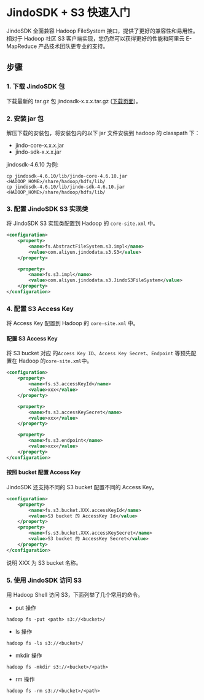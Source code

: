 # JindoSDK + S3 快速入门

JindoSDK 全面兼容 Hadoop FileSystem 接口，提供了更好的兼容性和易用性。
相对于 Hadoop 社区 S3 客户端实现，您仍然可以获得更好的性能和阿里云 E-MapReduce 产品技术团队更专业的支持。

## 步骤

### 1. 下载 JindoSDK 包
下载最新的 tar.gz 包 jindosdk-x.x.x.tar.gz ([下载页面](/docs/user/4.x/jindodata_download.md))。

### 2. 安装 jar 包
解压下载的安装包，将安装包内的以下 jar 文件安装到 hadoop 的 classpath 下：
* jindo-core-x.x.x.jar
* jindo-sdk-x.x.x.jar

jindosdk-4.6.10 为例:
```
cp jindosdk-4.6.10/lib/jindo-core-4.6.10.jar <HADOOP_HOME>/share/hadoop/hdfs/lib/
cp jindosdk-4.6.10/lib/jindo-sdk-4.6.10.jar <HADOOP_HOME>/share/hadoop/hdfs/lib/
```

### 3. 配置 JindoSDK S3 实现类

将 JindoSDK S3 实现类配置到 Hadoop 的 `core-site.xml` 中。

```xml
<configuration>
    <property>
        <name>fs.AbstractFileSystem.s3.impl</name>
        <value>com.aliyun.jindodata.s3.S3</value>
    </property>

    <property>
        <name>fs.s3.impl</name>
        <value>com.aliyun.jindodata.s3.JindoS3FileSystem</value>
    </property>
</configuration>
```

### 4. 配置 S3 Access Key

将 Access Key 配置到 Hadoop 的 `core-site.xml` 中。

#### 配置 S3 Access Key

将 S3 bucket 对应 的`Access Key ID`、`Access Key Secret`、`Endpoint` 等预先配置在 Hadoop 的`core-site.xml`中。
```xml
<configuration>
    <property>
        <name>fs.s3.accessKeyId</name>
        <value>xxx</value>
    </property>

    <property>
        <name>fs.s3.accessKeySecret</name>
        <value>xxx</value>
    </property>

    <property>
        <name>fs.s3.endpoint</name>
        <value>xxx</value>
    </property>
</configuration>
```

#### 按照 bucket 配置 Access Key

JindoSDK 还支持不同的 S3 bucket 配置不同的 Access Key。

```xml
<configuration>
    <property>
        <name>fs.s3.bucket.XXX.accessKeyId</name>
        <value>S3 bucket 的 AccessKey Id</value>
    </property>
    <property>
        <name>fs.s3.bucket.XXX.accessKeySecret</name>
        <value>S3 bucket 的 AccessKey Secret</value>
    </property>
</configuration>
```
说明 XXX 为 S3 bucket 名称。

### 5. 使用 JindoSDK 访问 S3
用 Hadoop Shell 访问 S3，下面列举了几个常用的命令。

* put 操作
```
hadoop fs -put <path> s3://<bucket>/
```

* ls 操作
```
hadoop fs -ls s3://<bucket>/
```

* mkdir 操作
```
hadoop fs -mkdir s3://<bucket>/<path>
```

* rm 操作
```
hadoop fs -rm s3://<bucket>/<path>
```